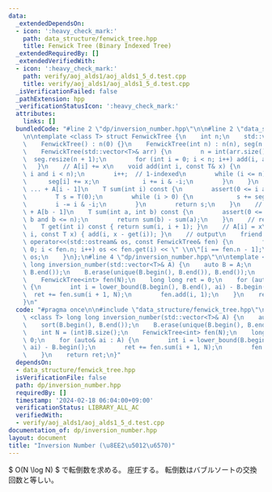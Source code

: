 ```yaml
---
data:
  _extendedDependsOn:
  - icon: ':heavy_check_mark:'
    path: data_structure/fenwick_tree.hpp
    title: Fenwick Tree (Binary Indexed Tree)
  _extendedRequiredBy: []
  _extendedVerifiedWith:
  - icon: ':heavy_check_mark:'
    path: verify/aoj_alds1/aoj_alds1_5_d.test.cpp
    title: verify/aoj_alds1/aoj_alds1_5_d.test.cpp
  _isVerificationFailed: false
  _pathExtension: hpp
  _verificationStatusIcon: ':heavy_check_mark:'
  attributes:
    links: []
  bundledCode: "#line 2 \"dp/inversion_number.hpp\"\n\n#line 2 \"data_structure/fenwick_tree.hpp\"\
    \n\ntemplate <class T> struct FenwickTree {\n    int n;\n    std::vector<T> seg;\n\
    \    FenwickTree() : n(0) {}\n    FenwickTree(int n) : n(n), seg(n + 1, 0) {}\n\
    \    FenwickTree(std::vector<T>& arr) {\n        n = int(arr.size());\n      \
    \  seg.resize(n + 1);\n        for (int i = 0; i < n; i++) add(i, arr[i]);\n \
    \   }\n    // A[i] += x\n    void add(int i, const T& x) {\n        assert(0 <=\
    \ i and i < n);\n        i++;  // 1-indexed\n        while (i <= n) {\n      \
    \      seg[i] += x;\n            i += i & -i;\n        }\n    }\n    // A[0] +\
    \ ... + A[i - 1]\n    T sum(int i) const {\n        assert(0 <= i and i <= n);\n\
    \        T s = T(0);\n        while (i > 0) {\n            s += seg[i];\n    \
    \        i -= i & -i;\n        }\n        return s;\n    }\n    // A[a] + ...\
    \ + A[b - 1]\n    T sum(int a, int b) const {\n        assert(0 <= a and a <=\
    \ b and b <= n);\n        return sum(b) - sum(a);\n    }\n    // return A[i]\n\
    \    T get(int i) const { return sum(i, i + 1); }\n    // A[i] = x\n    void set(int\
    \ i, const T x) { add(i, x - get(i)); }\n    // output\n    friend std::ostream&\
    \ operator<<(std::ostream& os, const FenwickTree& fen) {\n        for (int i =\
    \ 0; i < fen.n; i++) os << fen.get(i) << \" \\n\"[i == fen.n - 1];\n        return\
    \ os;\n    }\n};\n#line 4 \"dp/inversion_number.hpp\"\n\ntemplate <class T> long\
    \ long inversion_number(std::vector<T>& A) {\n    auto B = A;\n    sort(B.begin(),\
    \ B.end());\n    B.erase(unique(B.begin(), B.end()), B.end());\n    int N = (int)B.size();\n\
    \    FenwickTree<int> fen(N);\n    long long ret = 0;\n    for (auto& ai : A)\
    \ {\n        int i = lower_bound(B.begin(), B.end(), ai) - B.begin();\n      \
    \  ret += fen.sum(i + 1, N);\n        fen.add(i, 1);\n    }\n    return ret;\n\
    }\n"
  code: "#pragma once\n\n#include \"data_structure/fenwick_tree.hpp\"\n\ntemplate\
    \ <class T> long long inversion_number(std::vector<T>& A) {\n    auto B = A;\n\
    \    sort(B.begin(), B.end());\n    B.erase(unique(B.begin(), B.end()), B.end());\n\
    \    int N = (int)B.size();\n    FenwickTree<int> fen(N);\n    long long ret =\
    \ 0;\n    for (auto& ai : A) {\n        int i = lower_bound(B.begin(), B.end(),\
    \ ai) - B.begin();\n        ret += fen.sum(i + 1, N);\n        fen.add(i, 1);\n\
    \    }\n    return ret;\n}"
  dependsOn:
  - data_structure/fenwick_tree.hpp
  isVerificationFile: false
  path: dp/inversion_number.hpp
  requiredBy: []
  timestamp: '2024-02-18 06:04:00+09:00'
  verificationStatus: LIBRARY_ALL_AC
  verifiedWith:
  - verify/aoj_alds1/aoj_alds1_5_d.test.cpp
documentation_of: dp/inversion_number.hpp
layout: document
title: "Inversion Number (\u8EE2\u5012\u6570)"
---
```


$ O(N \log N) $ で転倒数を求める。
座圧する。
転倒数はバブルソートの交換回数と等しい。

